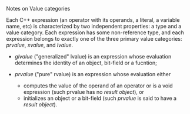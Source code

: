 Notes on Value categories


Each C++ expression (an operator with its operands, a literal, a variable name, etc) is characterized
by two independent properties: a type and a value category. Each expression has some non-reference 
type, and each expression belongs to exactly one of the three primary value categories:
_prvalue_, _xvalue_, and _lvalue_.

* _glvalue_ ("generalized" lvalue) is an expression whose evaluation determines the identity of an
object, bit-field or a fucntion;

* _prvalue_ ("pure" rvalue) is an expression whose evaluation either
   * computes the value of the operand of an operator or is a void expression (such prvalue has no 
     _result object_), or
   * initializes an object or a bit-field (such _prvalue_ is said to have a _result object_). 
